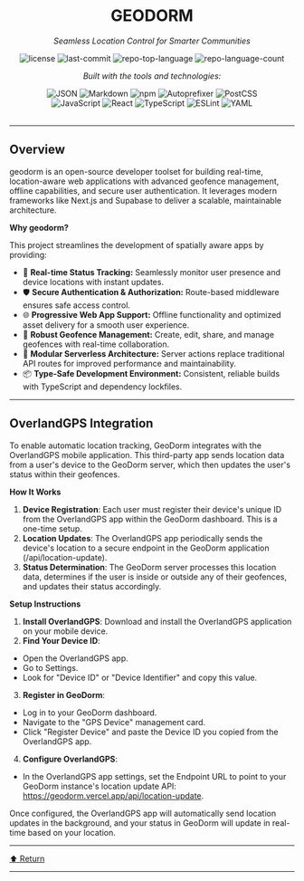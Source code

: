 <div id="top">

<!-- HEADER STYLE: CLASSIC -->
<div align="center">


# GEODORM

<em>Seamless Location Control for Smarter Communities</em>

<!-- BADGES -->
<img src="https://img.shields.io/github/license/jschady/geodorm?style=flat&logo=opensourceinitiative&logoColor=white&color=0080ff" alt="license">
<img src="https://img.shields.io/github/last-commit/jschady/geodorm?style=flat&logo=git&logoColor=white&color=0080ff" alt="last-commit">
<img src="https://img.shields.io/github/languages/top/jschady/geodorm?style=flat&color=0080ff" alt="repo-top-language">
<img src="https://img.shields.io/github/languages/count/jschady/geodorm?style=flat&color=0080ff" alt="repo-language-count">

<em>Built with the tools and technologies:</em>

<img src="https://img.shields.io/badge/JSON-000000.svg?style=flat&logo=JSON&logoColor=white" alt="JSON">
<img src="https://img.shields.io/badge/Markdown-000000.svg?style=flat&logo=Markdown&logoColor=white" alt="Markdown">
<img src="https://img.shields.io/badge/npm-CB3837.svg?style=flat&logo=npm&logoColor=white" alt="npm">
<img src="https://img.shields.io/badge/Autoprefixer-DD3735.svg?style=flat&logo=Autoprefixer&logoColor=white" alt="Autoprefixer">
<img src="https://img.shields.io/badge/PostCSS-DD3A0A.svg?style=flat&logo=PostCSS&logoColor=white" alt="PostCSS">
<br>
<img src="https://img.shields.io/badge/JavaScript-F7DF1E.svg?style=flat&logo=JavaScript&logoColor=black" alt="JavaScript">
<img src="https://img.shields.io/badge/React-61DAFB.svg?style=flat&logo=React&logoColor=black" alt="React">
<img src="https://img.shields.io/badge/TypeScript-3178C6.svg?style=flat&logo=TypeScript&logoColor=white" alt="TypeScript">
<img src="https://img.shields.io/badge/ESLint-4B32C3.svg?style=flat&logo=ESLint&logoColor=white" alt="ESLint">
<img src="https://img.shields.io/badge/YAML-CB171E.svg?style=flat&logo=YAML&logoColor=white" alt="YAML">

</div>
<br>

---

## Overview

geodorm is an open-source developer toolset for building real-time, location-aware web applications with advanced geofence management, offline capabilities, and secure user authentication. It leverages modern frameworks like Next.js and Supabase to deliver a scalable, maintainable architecture.

**Why geodorm?**

This project streamlines the development of spatially aware apps by providing:

- 🧭 **Real-time Status Tracking:** Seamlessly monitor user presence and device locations with instant updates.
- 🛡️ **Secure Authentication & Authorization:** Route-based middleware ensures safe access control.
- 🌐 **Progressive Web App Support:** Offline functionality and optimized asset delivery for a smooth user experience.
- 🎯 **Robust Geofence Management:** Create, edit, share, and manage geofences with real-time collaboration.
- 🔧 **Modular Serverless Architecture:** Server actions replace traditional API routes for improved performance and maintainability.
- 📦 **Type-Safe Development Environment:** Consistent, reliable builds with TypeScript and dependency lockfiles.

---

## OverlandGPS Integration

To enable automatic location tracking, GeoDorm integrates with the OverlandGPS mobile application. This third-party app sends location data from a user's device to the GeoDorm server, which then updates the user's status within their geofences.

**How It Works**

1. **Device Registration**: Each user must register their device's unique ID from the OverlandGPS app within the GeoDorm dashboard. This is a one-time setup.
2. **Location Updates**: The OverlandGPS app periodically sends the device's location to a secure endpoint in the GeoDorm application (/api/location-update).
3. **Status Determination**: The GeoDorm server processes this location data, determines if the user is inside or outside any of their geofences, and updates their status accordingly.

**Setup Instructions**

1. **Install OverlandGPS**: Download and install the OverlandGPS application on your mobile device.
2. **Find Your Device ID**:
- Open the OverlandGPS app.
- Go to Settings.
- Look for "Device ID" or "Device Identifier" and copy this value.
3. **Register in GeoDorm**:
- Log in to your GeoDorm dashboard.
- Navigate to the "GPS Device" management card.
- Click "Register Device" and paste the Device ID you copied from the OverlandGPS app.
4. **Configure OverlandGPS**:
- In the OverlandGPS app settings, set the Endpoint URL to point to your GeoDorm instance's location update API: https://geodorm.vercel.app/api/location-update.

Once configured, the OverlandGPS app will automatically send location updates in the background, and your status in GeoDorm will update in real-time based on your location.

---

<div align="left"><a href="#top">⬆ Return</a></div>

---
